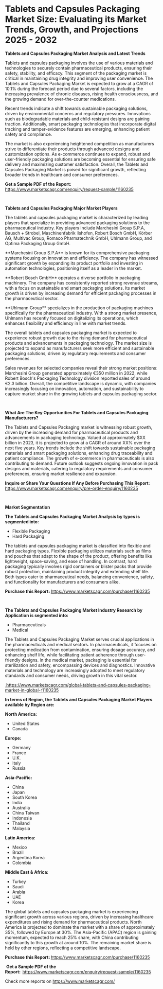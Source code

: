<p><h1>Tablets and Capsules Packaging Market Size: Evaluating its Market Trends, Growth, and Projections 2025 - 2032</h1></p><p><strong>Tablets and Capsules Packaging Market Analysis and Latest Trends</strong></p>
<p><p>Tablets and capsules packaging involves the use of various materials and technologies to securely contain pharmaceutical products, ensuring their safety, stability, and efficacy. This segment of the packaging market is critical in maintaining drug integrity and improving user convenience. The Tablets and Capsules Packaging Market is expected to grow at a CAGR of 10.1% during the forecast period due to several factors, including the increasing prevalence of chronic diseases, rising health consciousness, and the growing demand for over-the-counter medications. </p><p>Recent trends indicate a shift towards sustainable packaging solutions, driven by environmental concerns and regulatory pressures. Innovations such as biodegradable materials and child-resistant designs are gaining traction. Additionally, smart packaging technologies that incorporate digital tracking and tamper-evidence features are emerging, enhancing patient safety and compliance. </p><p>The market is also experiencing heightened competition as manufacturers strive to differentiate their products through advanced designs and customization options. As e-commerce continues to expand, robust and user-friendly packaging solutions are becoming essential for ensuring safe delivery and maximizing customer satisfaction. Overall, the Tablets and Capsules Packaging Market is poised for significant growth, reflecting broader trends in healthcare and consumer preferences.</p></p>
<p><strong>Get a Sample PDF of the Report:&nbsp;</strong> <a href="https://www.marketscagr.com/enquiry/request-sample/1160235?utm_campaign=2946&utm_medium=2&utm_source=Github&utm_content=ia&utm_term=22032025&utm_id=tablets-and-capsules-packaging">https://www.marketscagr.com/enquiry/request-sample/1160235</a></p>
<p>&nbsp;</p>
<p><strong>Tablets and Capsules Packaging Major Market Players</strong></p>
<p><p>The tablets and capsules packaging market is characterized by leading players that specialize in providing advanced packaging solutions to the pharmaceutical industry. Key players include Marchesini Group S.P.A, Bausch + Strobel, Maschinenfabrik Ilshofen, Robert Bosch GmbH, Körber AG, Multivac Group, Romaco Pharmatechnik GmbH, Uhlmann Group, and Optima Packaging Group GmbH.</p><p>**Marchesini Group S.P.A** is known for its comprehensive packaging systems focusing on innovation and efficiency. The company has witnessed significant growth by expanding its product portfolio and investing in automation technologies, positioning itself as a leader in the market.</p><p>**Robert Bosch GmbH** operates a diverse portfolio in packaging machinery. The company has consistently reported strong revenue streams, with a focus on sustainable and smart packaging solutions. Its market growth is driven by increasing demand for efficient packaging processes in the pharmaceutical sector.</p><p>**Uhlmann Group** specializes in the production of packaging machines specifically for the pharmaceutical industry. With a strong market presence, Uhlmann has recently focused on digitalizing its operations, which enhances flexibility and efficiency in line with market trends.</p><p>The overall tablets and capsules packaging market is expected to experience robust growth due to the rising demand for pharmaceutical products and advancements in packaging technology. The market size is projected to expand as manufacturers seek more efficient and sustainable packaging solutions, driven by regulatory requirements and consumer preferences.</p><p>Sales revenues for selected companies reveal their strong market positions: Marchesini Group generated approximately €350 million in 2022, while Robert Bosch's Packaging Technology division reported sales of around €2.3 billion. Overall, the competitive landscape is dynamic, with companies increasingly focusing on innovation, automation, and sustainability to capture market share in the growing tablets and capsules packaging sector.</p></p>
<p>&nbsp;</p>
<p><strong>What Are The Key Opportunities For Tablets and Capsules Packaging Manufacturers?</strong></p>
<p><p>The Tablets and Capsules Packaging market is witnessing robust growth, driven by the increasing demand for pharmaceutical products and advancements in packaging technology. Valued at approximately $XX billion in 2023, it is projected to grow at a CAGR of around XX% over the next five years. Key trends include the shift towards sustainable packaging materials and smart packaging solutions, enhancing drug traceability and patient compliance. The growth of e-commerce in pharmaceuticals is also contributing to demand. Future outlook suggests ongoing innovation in pack designs and materials, catering to regulatory requirements and consumer preferences, ensuring market resilience and expansion.</p></p>
<p><strong>Inquire or Share Your Questions If Any Before Purchasing This Report:</strong> <a href="https://www.marketscagr.com/enquiry/pre-order-enquiry/1160235?utm_campaign=2946&utm_medium=2&utm_source=Github&utm_content=ia&utm_term=22032025&utm_id=tablets-and-capsules-packaging">https://www.marketscagr.com/enquiry/pre-order-enquiry/1160235</a></p>
<p>&nbsp;</p>
<p><strong>Market Segmentation</strong></p>
<p><strong>The Tablets and Capsules Packaging Market Analysis by types is segmented into:</strong></p>
<p><ul><li>Flexible Packaging</li><li>Hard Packaging</li></ul></p>
<p><p>The tablets and capsules packaging market is classified into flexible and hard packaging types. Flexible packaging utilizes materials such as films and pouches that adapt to the shape of the product, offering benefits like lightweight, space-saving, and ease of handling. In contrast, hard packaging typically involves rigid containers or blister packs that provide robust protection, maintaining product integrity and extending shelf life. Both types cater to pharmaceutical needs, balancing convenience, safety, and functionality for manufacturers and consumers alike.</p></p>
<p><strong>Purchase this Report:&nbsp;</strong><a href="https://www.marketscagr.com/purchase/1160235?utm_campaign=2946&utm_medium=2&utm_source=Github&utm_content=ia&utm_term=22032025&utm_id=tablets-and-capsules-packaging">https://www.marketscagr.com/purchase/1160235</a></p>
<p>&nbsp;</p>
<p><strong>The Tablets and Capsules Packaging Market Industry Research by Application is segmented into:</strong></p>
<p><ul><li>Pharmaceuticals</li><li>Medical</li></ul></p>
<p><p>The Tablets and Capsules Packaging Market serves crucial applications in the pharmaceuticals and medical sectors. In pharmaceuticals, it focuses on protecting medication from contamination, ensuring dosage accuracy, and enhancing shelf life, while facilitating patient adherence through user-friendly designs. In the medical market, packaging is essential for sterilization and safety, encompassing devices and diagnostics. Innovative materials and technology are increasingly adopted to meet regulatory standards and consumer needs, driving growth in this vital sector.</p></p>
<p><a href="https://www.marketscagr.com/global-tablets-and-capsules-packaging-market-in-global-r1160235?utm_campaign=2946&utm_medium=2&utm_source=Github&utm_content=ia&utm_term=22032025&utm_id=tablets-and-capsules-packaging">&nbsp;https://www.marketscagr.com/global-tablets-and-capsules-packaging-market-in-global-r1160235</a></p>
<p><strong>In terms of Region, the Tablets and Capsules Packaging Market Players available by Region are:</strong></p>
<p>
    <p> <strong> North America: </strong>
        <ul>
            <li>United States</li>
            <li>Canada</li>
        </ul>
        </p> 
    <p> <strong> Europe: </strong>
        <ul>
            <li>Germany</li>
            <li>France</li>
            <li>U.K.</li>
            <li>Italy</li>
            <li>Russia</li>
        </ul>
        </p> 
    <p> <strong> Asia-Pacific: </strong>
        <ul>
            <li>China</li>
            <li>Japan</li>
            <li>South Korea</li>
            <li>India</li>
            <li>Australia</li>
            <li>China Taiwan</li>
            <li>Indonesia</li>
            <li>Thailand</li>
            <li>Malaysia</li>
        </ul>
        </p> 
    <p> <strong> Latin America: </strong>
        <ul>
            <li>Mexico</li>
            <li>Brazil</li>
            <li>Argentina Korea</li>
            <li>Colombia</li>
        </ul>
        </p> 
    <p> <strong> Middle East & Africa: </strong>
        <ul>
            <li>Turkey</li>
            <li>Saudi</li>
            <li>Arabia</li>
            <li>UAE</li>
            <li>Korea</li>
        </ul>
    </p>
    </p>
<p><p>The global tablets and capsules packaging market is experiencing significant growth across various regions, driven by increasing healthcare expenditures and rising demand for pharmaceutical products. North America is projected to dominate the market with a share of approximately 35%, followed by Europe at 30%. The Asia-Pacific (APAC) region is gaining momentum, expected to reach 25% share, with China contributing significantly to this growth at around 10%. The remaining market share is held by other regions, reflecting a competitive landscape.</p></p>
<p><strong>Purchase this Report: </strong><a href="https://www.marketscagr.com/purchase/1160235?utm_campaign=2946&utm_medium=2&utm_source=Github&utm_content=ia&utm_term=22032025&utm_id=tablets-and-capsules-packaging">https://www.marketscagr.com/purchase/1160235</a></p>
<p>&nbsp;<strong>Get a Sample PDF of the Report:&nbsp;&nbsp;</strong><a href="https://www.marketscagr.com/enquiry/request-sample/1160235?utm_campaign=2946&utm_medium=2&utm_source=Github&utm_content=ia&utm_term=22032025&utm_id=tablets-and-capsules-packaging">https://www.marketscagr.com/enquiry/request-sample/1160235</a></p>
<p><strong></strong></p>
<p>Check more reports on <a href="https://www.marketscagr.com/?utm_campaign=2946&utm_medium=2&utm_source=Github&utm_content=ia&utm_term=22032025&utm_id=tablets-and-capsules-packaging">https://www.marketscagr.com/</a></p>